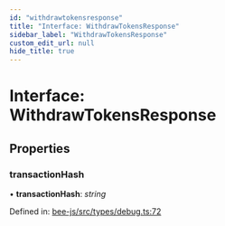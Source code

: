 ```yaml
---
id: "withdrawtokensresponse"
title: "Interface: WithdrawTokensResponse"
sidebar_label: "WithdrawTokensResponse"
custom_edit_url: null
hide_title: true
---
```


# Interface: WithdrawTokensResponse

## Properties

### transactionHash

• **transactionHash**: *string*

Defined in: [bee-js/src/types/debug.ts:72](https://github.com/ethersphere/bee-js/blob/7260ee1/src/types/debug.ts#L72)

